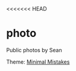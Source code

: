 <<<<<<< HEAD
# photo
Public photos by Sean

Theme: [Minimal Mistakes](https://mmistakes.github.io/minimal-mistakes/)
